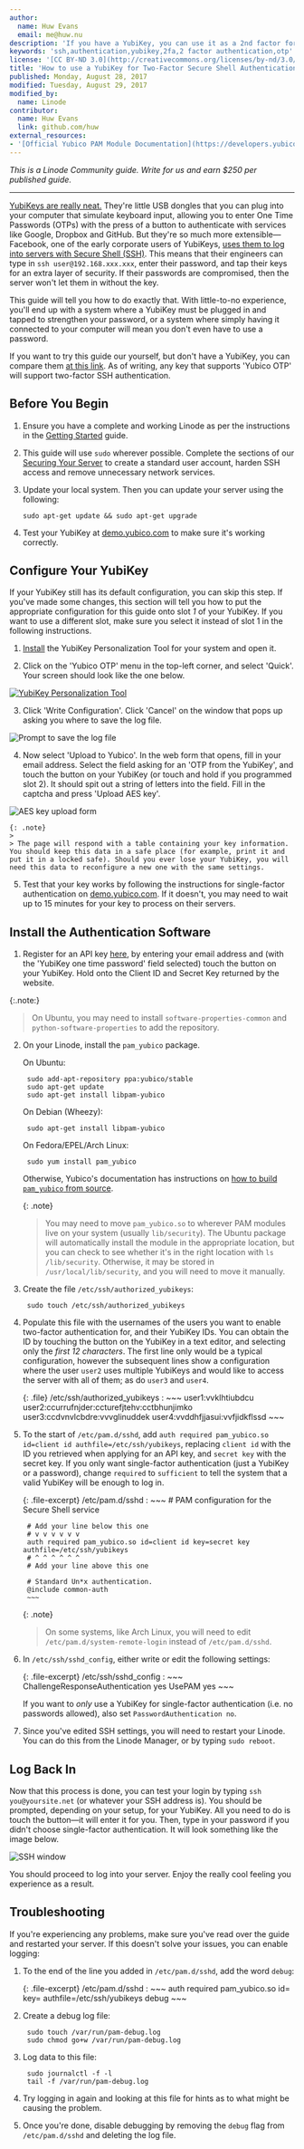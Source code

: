 ```yaml
---
author:
  name: Huw Evans
  email: me@huw.nu
description: 'If you have a YubiKey, you can use it as a 2nd factor for Secure Shell (SSH) authentication—or make it the primary access method.'
keywords: 'ssh,authentication,yubikey,2fa,2 factor authentication,otp'
license: '[CC BY-ND 3.0](http://creativecommons.org/licenses/by-nd/3.0/us/)'
title: 'How to use a YubiKey for Two-Factor Secure Shell Authentication'
published: Monday, August 28, 2017
modified: Tuesday, August 29, 2017
modified_by:
  name: Linode
contributor:
  name: Huw Evans
  link: github.com/huw
external_resources:
- '[Official Yubico PAM Module Documentation](https://developers.yubico.com/yubico-pam/)'
---
```


*This is a Linode Community guide. Write for us and earn $250 per published guide.*
<hr>

[YubiKeys are really neat.](https://www.yubico.com/products/yubikey-hardware/yubikey4/) They're little USB dongles that you can plug into your computer that simulate keyboard input, allowing you to enter One Time Passwords (OTPs) with the press of a button to authenticate with services like Google, Dropbox and GitHub. But they're so much more extensible—Facebook, one of the early corporate users of YubiKeys, [uses them to log into servers with Secure Shell (SSH)](http://www.wired.com/2013/10/facebook-yubikey/). This means that their engineers can type in `ssh user@192.168.xxx.xxx`, enter their password, and tap their keys for an extra layer of security. If their passwords are compromised, then the server won't let them in without the key.

This guide will tell you how to do exactly that. With little-to-no experience, you'll end up with a system where a YubiKey must be plugged in and tapped to strengthen your password, or a system where simply having it connected to your computer will mean you don't even have to use a password.

If you want to try this guide our yourself, but don't have a YubiKey, you can compare them [at this link](https://www.yubico.com/products/yubikey-hardware/). As of writing, any key that supports 'Yubico OTP' will support two-factor SSH authentication.

## Before You Begin

1.  Ensure you have a complete and working Linode as per the instructions in the [Getting Started](/docs/getting-started) guide.

2.  This guide will use `sudo` wherever possible. Complete the sections of our [Securing Your Server](/docs/security/securing-your-server) to create a standard user account, harden SSH access and remove unnecessary network services.

3.  Update your local system. Then you can update your server using the following:

        sudo apt-get update && sudo apt-get upgrade

4. Test your YubiKey at [demo.yubico.com](https://demo.yubico.com) to make sure it's working correctly.

## Configure Your YubiKey

If your YubiKey still has its default configuration, you can skip this step. If you've made some changes, this section will tell you how to put the appropriate configuration for this guide onto slot *1* of your YubiKey. If you want to use a different slot, make sure you select it instead of slot 1 in the following instructions.

1. [Install](https://www.yubico.com/support/downloads/) the YubiKey Personalization Tool for your system and open it.

2. Click on the 'Yubico OTP' menu in the top-left corner, and select 'Quick'. Your screen should look like the one below.

[![YubiKey Personalization Tool](/docs/assets/yubikey-personalization-small.png)](/docs/assets/yubikey-personalization.png)

3. Click 'Write Configuration'. Click 'Cancel' on the window that pops up asking you where to save the log file.

![Prompt to save the log file](/docs/assets/yubikey-log-window.png)

4. Now select 'Upload to Yubico'. In the web form that opens, fill in your email address. Select the field asking for an 'OTP from the YubiKey', and touch the button on your YubiKey (or touch and hold if you programmed slot 2). It should spit out a string of letters into the field. Fill in the captcha and press 'Upload AES key'.

![AES key upload form](/docs/assets/yubikey-upload-form.png)

    {: .note}
    >
    > The page will respond with a table containing your key information. You should keep this data in a safe place (for example, print it and put it in a locked safe). Should you ever lose your YubiKey, you will need this data to reconfigure a new one with the same settings.

5. Test that your key works by following the instructions for single-factor authentication on [demo.yubico.com](https://demo.yubico.com). If it doesn't, you may need to wait up to 15 minutes for your key to process on their servers.

## Install the Authentication Software

1. Register for an API key [here](https://upgrade.yubico.com/getapikey/), by entering your email address and (with the 'YubiKey one time password' field selected) touch the button on your YubiKey. Hold onto the Client ID and Secret Key returned by the website.

{:.note:}
>
>On Ubuntu, you may need to install `software-properties-common` and `python-software-properties` to add the repository. 

2. On your Linode, install the `pam_yubico` package.

    On Ubuntu:

        sudo add-apt-repository ppa:yubico/stable
        sudo apt-get update
        sudo apt-get install libpam-yubico

    On Debian (Wheezy):

        sudo apt-get install libpam-yubico

    On Fedora/EPEL/Arch Linux:

        sudo yum install pam_yubico

    Otherwise, Yubico's documentation has instructions on [how to build `pam_yubico` from source](https://developers.yubico.com/yubico-pam/).

    {: .note}
    >
    > You may need to move `pam_yubico.so` to wherever PAM modules live on your system (usually `lib/security`). The Ubuntu package will automatically install the module in the appropriate location, but you can check to see whether it's in the right location with `ls /lib/security`. Otherwise, it may be stored in `/usr/local/lib/security`, and you will need to move it manually.

3. Create the file `/etc/ssh/authorized_yubikeys`:

        sudo touch /etc/ssh/authorized_yubikeys

4. Populate this file with the usernames of the users you want to enable two-factor authentication for, and their YubiKey IDs. You can obtain the ID by touching the button on the YubiKey in a text editor, and selecting only the *first 12 characters*. The first line only would be a typical configuration, however the subsequent lines show a configuration where the user `user2` uses multiple YubiKeys and would like to access the server with all of them; as do `user3` and `user4`.

    {: .file}
    /etc/ssh/authorized_yubikeys
    :   ~~~
        user1:vvklhtiubdcu
        user2:ccurrufnjder:ccturefjtehv:cctbhunjimko
        user3:ccdvnvlcbdre:vvvglinuddek
        user4:vvddhfjjasui:vvfjidkflssd
        ~~~

5. To the start of `/etc/pam.d/sshd`, add `auth required pam_yubico.so id=client id authfile=/etc/ssh/yubikeys`, replacing `client id` with the ID you retrieved when applying for an API key, and `secret key` with the secret key. If you only want single-factor authentication (just a YubiKey or a password), change `required` to `sufficient` to tell the system that a valid YubiKey will be enough to log in.

    {: .file-excerpt}
    /etc/pam.d/sshd
    :   ~~~
        # PAM configuration for the Secure Shell service

        # Add your line below this one
        # v v v v v v
        auth required pam_yubico.so id=client id key=secret key authfile=/etc/ssh/yubikeys
        # ^ ^ ^ ^ ^ ^
        # Add your line above this one

        # Standard Un*x authentication.
        @include common-auth
        ~~~

    {: .note}
    >
    > On some systems, like Arch Linux, you will need to edit `/etc/pam.d/system-remote-login` instead of `/etc/pam.d/sshd`.

6. In `/etc/ssh/sshd_config`, either write or edit the following settings:

    {: .file-excerpt}
    /etc/ssh/sshd_config
    :   ~~~
        ChallengeResponseAuthentication yes
        UsePAM yes
        ~~~

    If you want to *only* use a YubiKey for single-factor authentication (i.e. no passwords allowed), also set `PasswordAuthentication no`.

7. Since you've edited SSH settings, you will need to restart your Linode. You can do this from the Linode Manager, or by typing `sudo reboot`.

## Log Back In

Now that this process is done, you can test your login by typing `ssh you@yoursite.net` (or whatever your SSH address is). You should be prompted, depending on your setup, for your YubiKey. All you need to do is touch the button—it will enter it for you. Then, type in your password if you didn't choose single-factor authentication. It will look something like the image below.

![SSH window](/docs/assets/yubikey-ssh.png)

You should proceed to log into your server. Enjoy the really cool feeling you experience as a result.

## Troubleshooting

If you're experiencing any problems, make sure you've read over the guide and restarted your server. If this doesn't solve your issues, you can enable logging:

1. To the end of the line you added in `/etc/pam.d/sshd`, add the word `debug`:

    {: .file-excerpt}
    /etc/pam.d/sshd
    :   ~~~
        auth required pam_yubico.so id=<client id> key=<secret key> authfile=/etc/ssh/yubikeys debug
        ~~~

2. Create a debug log file:

        sudo touch /var/run/pam-debug.log
        sudo chmod go+w /var/run/pam-debug.log

3. Log data to this file:

        sudo journalctl -f -l
        tail -f /var/run/pam-debug.log

4. Try logging in again and looking at this file for hints as to what might be causing the problem.

5. Once you're done, disable debugging by removing the `debug` flag from `/etc/pam.d/sshd` and deleting the log file.
